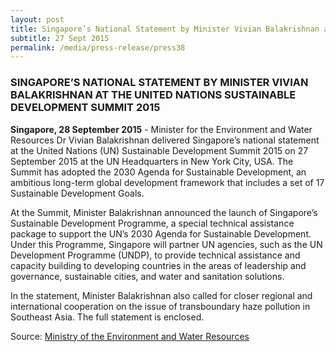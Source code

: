 ```yaml
---
layout: post
title: Singapore’s National Statement by Minister Vivian Balakrishnan at the United Nations Sustainable Development Summit 2015
subtitle: 27 Sept 2015
permalink: /media/press-release/press38
---
```


### SINGAPORE’S NATIONAL STATEMENT BY MINISTER VIVIAN BALAKRISHNAN AT THE UNITED NATIONS SUSTAINABLE DEVELOPMENT SUMMIT 2015

**Singapore, 28 September 2015** - Minister for the Environment and Water Resources Dr Vivian Balakrishnan delivered Singapore’s national statement at the United Nations (UN) Sustainable Development Summit 2015 on 27 September 2015 at the UN Headquarters in New York City, USA. The Summit has adopted the 2030 Agenda for Sustainable Development, an ambitious long-term global development framework that includes a set of 17 Sustainable Development Goals.  

At the Summit, Minister Balakrishnan announced the launch of Singapore’s Sustainable Development Programme, a special technical assistance package to support the UN’s 2030 Agenda for Sustainable Development.  Under this Programme, Singapore will partner UN agencies, such as the UN Development Programme (UNDP), to provide technical assistance and capacity building to developing countries in the areas of leadership and governance, sustainable cities, and water and sanitation solutions.

In the statement, Minister Balakrishnan also called for closer regional and international cooperation on the issue of transboundary haze pollution in Southeast Asia. The full statement is enclosed.

Source: [<a href="http://www.mewr.gov.sg/news/singapores-national-statement-by-minister-vivian-balakrishnan-at-the-united-nations-sustainable-development-summit-2015-1" target="_blank">Ministry of the Environment and Water Resources</a>](http://www.mewr.gov.sg/news/singapores-national-statement-by-minister-vivian-balakrishnan-at-the-united-nations-sustainable-development-summit-2015-1)